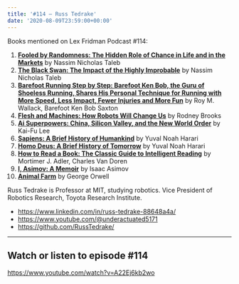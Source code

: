 ```yaml
---
title: '#114 – Russ Tedrake'
date: '2020-08-09T23:59:00+00:00'
---
```


Books mentioned on Lex Fridman Podcast #114:

1. <b><a href="https://amzn.to/3ikW5zP" target="_blank" rel="sponsored noopener noreferrer">Fooled by Randomness: The Hidden Role of Chance in Life and in the Markets</a></b> by Nassim Nicholas Taleb
2. <b><a href="https://amzn.to/3VbnNxf" target="_blank" rel="sponsored noopener noreferrer">The Black Swan: The Impact of the Highly Improbable</a></b> by Nassim Nicholas Taleb
3. <b><a href="https://amzn.to/3Vf6ziz" target="_blank" rel="sponsored noopener noreferrer">Barefoot Running Step by Step: Barefoot Ken Bob, the Guru of Shoeless Running, Shares His Personal Technique for Running with More Speed, Less Impact, Fewer Injuries and More Fun</a></b> by Roy M. Wallack, Barefoot Ken Bob Saxton
4. <b><a href="https://amzn.to/3ilpgmp" target="_blank" rel="sponsored noopener noreferrer">Flesh and Machines: How Robots Will Change Us</a></b> by Rodney Brooks
5. <b><a href="https://amzn.to/3XGdByo" target="_blank" rel="sponsored noopener noreferrer">Ai Superpowers: China, Silicon Valley, and the New World Order</a></b> by Kai-Fu Lee
6. <b><a href="https://amzn.to/3F6NadZ" target="_blank" rel="sponsored noopener noreferrer">Sapiens: A Brief History of Humankind</a></b> by Yuval Noah Harari
7. <b><a href="https://amzn.to/3EHdTg4" target="_blank" rel="sponsored noopener noreferrer">Homo Deus: A Brief History of Tomorrow</a></b> by Yuval Noah Harari
8. <b><a href="https://amzn.to/3OOfdCs" target="_blank" rel="sponsored noopener noreferrer">How to Read a Book: The Classic Guide to Intelligent Reading</a></b> by Mortimer J. Adler, Charles Van Doren
9. <b><a href="https://amzn.to/3UbKznE" target="_blank" rel="sponsored noopener noreferrer">I, Asimov: A Memoir</a></b> by Isaac Asimov
10. <b><a href="https://amzn.to/3XDVXeL" target="_blank" rel="sponsored noopener noreferrer">Animal Farm</a></b> by George Orwell

<!--more-->

Russ Tedrake is Professor at MIT, studying robotics. Vice President of Robotics Research, Toyota Research Institute.

- <a href="https://www.linkedin.com/in/russ-tedrake-88648a4a/" target="_blank">https://www.linkedin.com/in/russ-tedrake-88648a4a/</a>
- <a href="https://www.youtube.com/@underactuated5171" target="_blank">https://www.youtube.com/@underactuated5171</a>
- <a href="https://github.com/RussTedrake/" target="_blank">https://github.com/RussTedrake/</a>

- - - - - -

## Watch or listen to episode #114

<https://www.youtube.com/watch?v=A22Ej6kb2wo>